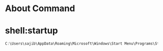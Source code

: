 # About Command<a id="sec-3" name="sec-3"></a>


# shell:startup

```scala
C:\Users\sajib\AppData\Roaming\Microsoft\Windows\Start Menu\Programs\Startup
```